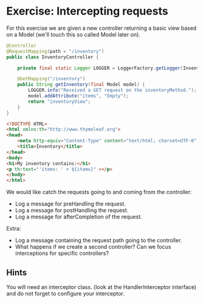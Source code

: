 # Exercise: Intercepting requests

For this exercise we are given a new controller returning a basic view based on a Model (we'll touch this so called Model later on).

```java
@Controller
@RequestMapping(path = "/inventory")
public class InventoryController {

    private final static Logger LOGGER = LoggerFactory.getLogger(InventoryController.class);

    @GetMapping("/inventory")
    public String getInventory(final Model model) {
        LOGGER.info("Received a GET request on the inventoryMethod.");
        model.addAttribute("items", "Empty");
        return "inventoryView";
    }
}
```

```html
<!DOCTYPE HTML>
<html xmlns:th="http://www.thymeleaf.org">
<head>
    <meta http-equiv="Content-Type" content="text/html; charset=UTF-8" />
    <title>Inventory</title>
</head>
<body>
<h1>My inventory contains:</h1>
<p th:text="'items: ' + ${items}" ></p>
</body>
</html>
```

We would like catch the requests going to and coming from the controller:

* Log a message for preHandling the request.
* Log a message for postHandling the request.
* Log a message for afterCompletion of the request.

Extra:

* Log a message containing the request path going to the controller.
* What happens if we create a second controller? Can we focus interceptions for specific controllers?

## Hints

You will need an interceptor class. (look at the HandlerInterceptor interface) and do not forget to configure your interceptor.